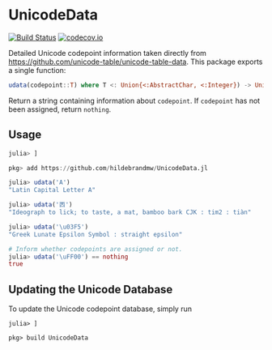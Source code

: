 # UnicodeData

<!--![Lifecycle](https://img.shields.io/badge/lifecycle-experimental-orange.svg)
![Lifecycle](https://img.shields.io/badge/lifecycle-maturing-blue.svg)
![Lifecycle](https://img.shields.io/badge/lifecycle-stable-green.svg)
![Lifecycle](https://img.shields.io/badge/lifecycle-retired-orange.svg)
![Lifecycle](https://img.shields.io/badge/lifecycle-archived-red.svg)
![Lifecycle](https://img.shields.io/badge/lifecycle-dormant-blue.svg) -->
[![Build Status](https://travis-ci.org/hildebrandmw/UnicodeData.jl.svg?branch=master)](https://travis-ci.org/hildebrandmw/UnicodeData.jl)
[![codecov.io](http://codecov.io/github/hildebrandmw/UnicodeData.jl/coverage.svg?branch=master)](http://codecov.io/github/hildebrandmw/UnicodeData.jl?branch=master)

Detailed Unicode codepoint information taken directly from 
<https://github.com/unicode-table/unicode-table-data>. This package exports a single 
function:

```julia
udata(codepoint::T) where T <: Union{<:AbstractChar, <:Integer}) -> Union{String, Nothing}
```

Return a string containing information about `codepoint`. If `codepoint` has not been
assigned, return `nothing`.

## Usage

```julia
julia> ]

pkg> add https://github.com/hildebrandmw/UnicodeData.jl

julia> udata('A')
"Latin Capital Letter A"

julia> udata('㐁')
"Ideograph to lick; to taste, a mat, bamboo bark CJK : tim2 : tiàn"

julia> udata('\u03F5')
"Greek Lunate Epsilon Symbol : straight epsilon"

# Inform whether codepoints are assigned or not.
julia> udata('\uFF00') == nothing
true
```

## Updating the Unicode Database

To update the Unicode codepoint database, simply run

```
julia> ]

pkg> build UnicodeData
```
